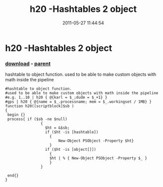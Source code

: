 ﻿---
pid:            2697
poster:         iHateMorons
title:          h20 -Hashtables 2 object
date:           2011-05-27 11:44:54
format:         posh
parent:         2696
parent:         2696

---

# h20 -Hashtables 2 object

### [download](2697.ps1) - [parent](2696.md)

hashtable to object function.
used to be able to make custom objects with math inside the pipeline 

```posh
#hashtable to object function.
#used to be able to make custom objects with math inside the pipeline 
#e.g. 1..10 | h20 { @{karl = $_;dude = $_+1} }
#gps | h20 { @{name = $_.processname; mem = $_.workingset / 1MB} }
function h20([scriptblock]$sb )
{
 begin {}
 process{ if ($sb -ne $null)
                {
                  $ht = &$sb;
                  if ($ht -is [hashtable])
                    {
                        New-Object PSObject -Property $ht}
                    }
                  if ($ht -is [object[]])
                    {
                    $ht | % { New-Object PSObject -Property $_ }
                    }  
                }
            
 end{}
}
```
